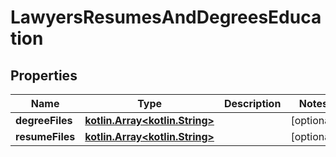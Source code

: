 # LawyersResumesAndDegreesEducation

## Properties
Name | Type | Description | Notes
------------ | ------------- | ------------- | -------------
**degreeFiles** | [**kotlin.Array&lt;kotlin.String&gt;**](.md) |  |  [optional]
**resumeFiles** | [**kotlin.Array&lt;kotlin.String&gt;**](.md) |  |  [optional]
